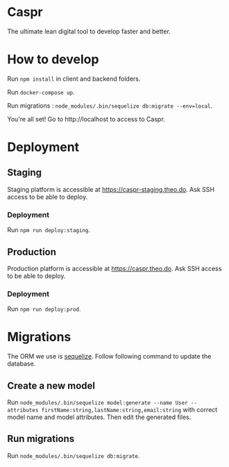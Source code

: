 # Caspr

The ultimate lean digital tool to develop faster and better.

# How to develop

Run `npm install` in client and backend folders.

Run `docker-compose up`.

Run migrations : `node_modules/.bin/sequelize db:migrate --env=local`.

You're all set! Go to http://localhost to access to Caspr.

# Deployment

## Staging

Staging platform is accessible at https://caspr-staging.theo.do. Ask SSH access to be able to deploy.

### Deployment

Run `npm run deploy:staging`.


## Production
Production platform is accessible at https://caspr.theo.do. Ask SSH access to be able to deploy.

### Deployment

Run `npm run deploy:prod`.

# Migrations

The ORM we use is [sequelize](http://docs.sequelizejs.com). Follow following command to update the database.

## Create a new model

Run `node_modules/.bin/sequelize model:generate --name User --attributes firstName:string,lastName:string,email:string` with correct model name and model attributes. Then edit the generated files.

## Run migrations

Run `node_modules/.bin/sequelize db:migrate`.
